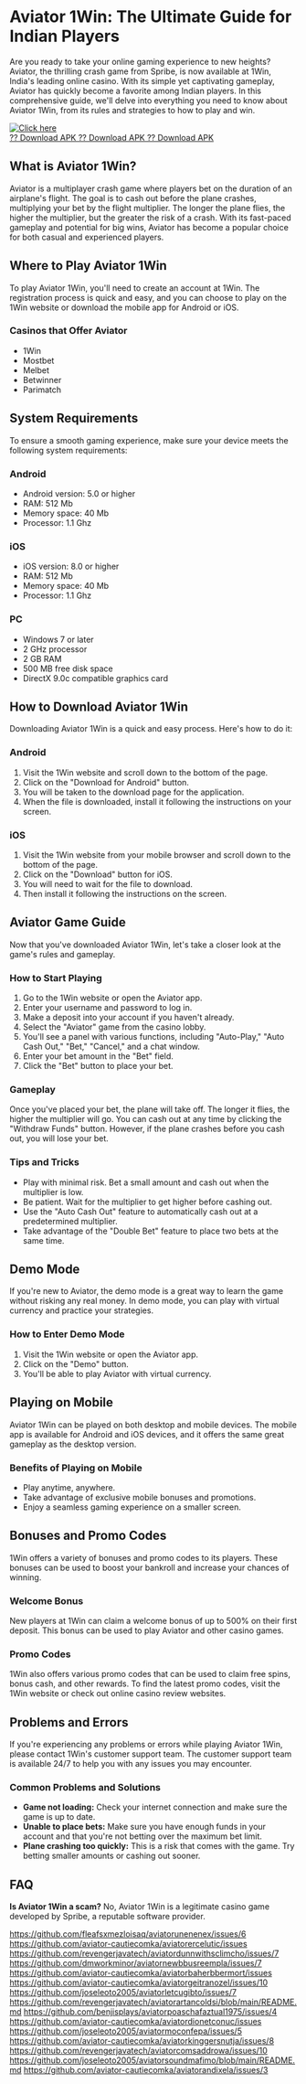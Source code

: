 # Aviator 1Win: The Ultimate Guide for Indian Players

Are you ready to take your online gaming experience to new heights?
Aviator, the thrilling crash game from Spribe, is now available at 1Win,
India\'s leading online casino. With its simple yet captivating
gameplay, Aviator has quickly become a favorite among Indian players. In
this comprehensive guide, we\'ll delve into everything you need to know
about Aviator 1Win, from its rules and strategies to how to play and
win.

[![Click
here](https://readscoops.com/wp-content/uploads/2023/03/Readscoop-aviator-1-1.jpg)](https://traff.sbs/deff)\
[?? Download APK ?? Download APK ?? Download
APK](https://traff.sbs/deff)

## What is Aviator 1Win?

Aviator is a multiplayer crash game where players bet on the duration of
an airplane\'s flight. The goal is to cash out before the plane crashes,
multiplying your bet by the flight multiplier. The longer the plane
flies, the higher the multiplier, but the greater the risk of a crash.
With its fast-paced gameplay and potential for big wins, Aviator has
become a popular choice for both casual and experienced players.

## Where to Play Aviator 1Win

To play Aviator 1Win, you\'ll need to create an account at 1Win. The
registration process is quick and easy, and you can choose to play on
the 1Win website or download the mobile app for Android or iOS.

### Casinos that Offer Aviator

-   1Win
-   Mostbet
-   Melbet
-   Betwinner
-   Parimatch

## System Requirements

To ensure a smooth gaming experience, make sure your device meets the
following system requirements:

### Android

-   Android version: 5.0 or higher
-   RAM: 512 Mb
-   Memory space: 40 Mb
-   Processor: 1.1 Ghz

### iOS

-   iOS version: 8.0 or higher
-   RAM: 512 Mb
-   Memory space: 40 Mb
-   Processor: 1.1 Ghz

### PC

-   Windows 7 or later
-   2 GHz processor
-   2 GB RAM
-   500 MB free disk space
-   DirectX 9.0c compatible graphics card

## How to Download Aviator 1Win

Downloading Aviator 1Win is a quick and easy process. Here\'s how to do
it:

### Android

1.  Visit the 1Win website and scroll down to the bottom of the page.
2.  Click on the "Download for Android" button.
3.  You will be taken to the download page for the application.
4.  When the file is downloaded, install it following the instructions
    on your screen.

### iOS

1.  Visit the 1Win website from your mobile browser and scroll down to
    the bottom of the page.
2.  Click on the "Download" button for iOS.
3.  You will need to wait for the file to download.
4.  Then install it following the instructions on the screen.

## Aviator Game Guide

Now that you\'ve downloaded Aviator 1Win, let\'s take a closer look at
the game\'s rules and gameplay.

### How to Start Playing

1.  Go to the 1Win website or open the Aviator app.
2.  Enter your username and password to log in.
3.  Make a deposit into your account if you haven\'t already.
4.  Select the "Aviator" game from the casino lobby.
5.  You\'ll see a panel with various functions, including
    "Auto-Play," "Auto Cash Out," "Bet,"
    "Cancel," and a chat window.
6.  Enter your bet amount in the "Bet" field.
7.  Click the "Bet" button to place your bet.

### Gameplay

Once you\'ve placed your bet, the plane will take off. The longer it
flies, the higher the multiplier will go. You can cash out at any time
by clicking the "Withdraw Funds" button. However, if the plane
crashes before you cash out, you will lose your bet.

### Tips and Tricks

-   Play with minimal risk. Bet a small amount and cash out when the
    multiplier is low.
-   Be patient. Wait for the multiplier to get higher before cashing
    out.
-   Use the "Auto Cash Out" feature to automatically cash out at a
    predetermined multiplier.
-   Take advantage of the "Double Bet" feature to place two bets
    at the same time.

## Demo Mode

If you\'re new to Aviator, the demo mode is a great way to learn the
game without risking any real money. In demo mode, you can play with
virtual currency and practice your strategies.

### How to Enter Demo Mode

1.  Visit the 1Win website or open the Aviator app.
2.  Click on the "Demo" button.
3.  You\'ll be able to play Aviator with virtual currency.

## Playing on Mobile

Aviator 1Win can be played on both desktop and mobile devices. The
mobile app is available for Android and iOS devices, and it offers the
same great gameplay as the desktop version.

### Benefits of Playing on Mobile

-   Play anytime, anywhere.
-   Take advantage of exclusive mobile bonuses and promotions.
-   Enjoy a seamless gaming experience on a smaller screen.

## Bonuses and Promo Codes

1Win offers a variety of bonuses and promo codes to its players. These
bonuses can be used to boost your bankroll and increase your chances of
winning.

### Welcome Bonus

New players at 1Win can claim a welcome bonus of up to 500% on their
first deposit. This bonus can be used to play Aviator and other casino
games.

### Promo Codes

1Win also offers various promo codes that can be used to claim free
spins, bonus cash, and other rewards. To find the latest promo codes,
visit the 1Win website or check out online casino review websites.

## Problems and Errors

If you\'re experiencing any problems or errors while playing Aviator
1Win, please contact 1Win\'s customer support team. The customer support
team is available 24/7 to help you with any issues you may encounter.

### Common Problems and Solutions

-   **Game not loading:** Check your internet connection and make sure
    the game is up to date.
-   **Unable to place bets:** Make sure you have enough funds in your
    account and that you\'re not betting over the maximum bet limit.
-   **Plane crashing too quickly:** This is a risk that comes with the
    game. Try betting smaller amounts or cashing out sooner.

## FAQ

**Is Aviator 1Win a scam?** No, Aviator 1Win is a legitimate casino game
developed by Spribe, a reputable software provider.

https://github.com/fleafsxmezloisaq/aviatorunenenex/issues/6
https://github.com/aviator-cautiecomka/aviatorercelutic/issues
https://github.com/revengerjavatech/aviatordunnwithsclimcho/issues/7
https://github.com/dmworkminor/aviatornewbbusreempla/issues/7
https://github.com/aviator-cautiecomka/aviatorbaherbbermort/issues
https://github.com/aviator-cautiecomka/aviatorgeitranozel/issues/10
https://github.com/joseleoto2005/aviatorletcugibto/issues/7
https://github.com/revengerjavatech/aviatorartancoldsi/blob/main/README.md
https://github.com/benjisplays/aviatorpoaschafaztual1975/issues/4
https://github.com/aviator-cautiecomka/aviatordionetconuc/issues
https://github.com/joseleoto2005/aviatormoconfepa/issues/5
https://github.com/aviator-cautiecomka/aviatorkinggersnutja/issues/8
https://github.com/revengerjavatech/aviatorcomsaddrowa/issues/10
https://github.com/joseleoto2005/aviatorsoundmafimo/blob/main/README.md
https://github.com/aviator-cautiecomka/aviatorandixela/issues/3
